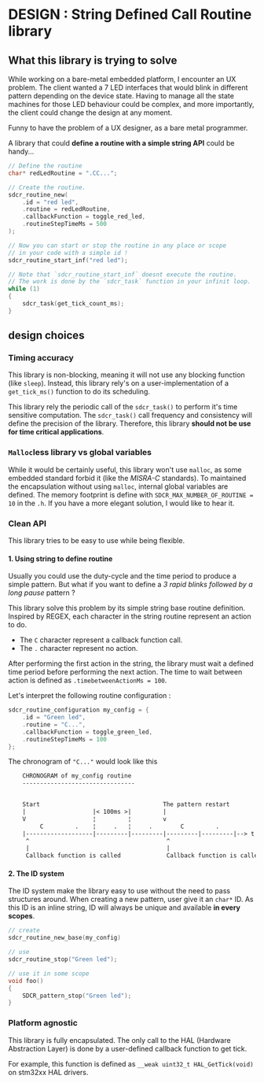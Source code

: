 # DESIGN : String Defined Call Routine library

## What this library is trying to solve

While working on a bare-metal embedded platform, I encounter an UX problem.
The client wanted a 7 LED interfaces that would blink in different pattern depending on the device state.
Having to manage all the state machines for those LED behaviour could be complex, and more importantly, the client could change the design at any moment.

Funny to have the problem of a UX designer, as a bare metal programmer.  

A library that could **define a routine with a simple string API** could be handy...

```c
// Define the routine
char* redLedRoutine = ".CC...";

// Create the routine.
sdcr_routine_new(
    .id = "red led",
    .routine = redLedRoutine,
    .callbackFunction = toggle_red_led,
    .routineStepTimeMs = 500
);

// Now you can start or stop the routine in any place or scope
// in your code with a simple id !
sdcr_routine_start_inf("red led");

// Note that `sdcr_routine_start_inf` doesnt execute the routine.
// The work is done by the `sdcr_task` function in your infinit loop.
while (1)
{
    sdcr_task(get_tick_count_ms);
}
```

## design choices

### Timing accuracy

This library is non-blocking, meaning it will not use any blocking function (like `sleep`). Instead, this library rely's on a user-implementation of a `get_tick_ms()` function to do its scheduling.

This library rely the periodic call of the `sdcr_task()` to perform it's time sensitive computation. The `sdcr_task()` call frequency and consistency will define the precision of the library.
Therefore, this library **should not be use for time critical applications**.

### `Malloc`less library vs global variables

While it would be certainly useful, this library won't use `malloc`, as some embedded standard forbid it (like the _MISRA-C_ standards).
To maintained the encapsulation without using `malloc`, internal global variables are defined. The memory footprint is define with `SDCR_MAX_NUMBER_OF_ROUTINE = 10` in the `.h`.
If you have a more elegant solution, I would like to hear it.

### Clean API

This library tries to be easy to use while being flexible.

#### 1. Using string to define routine

Usually you could use the duty-cycle and the time period to produce a simple pattern. But what if you want to define a _3 rapid blinks followed by a long pause_ pattern ?

This library solve this problem by its simple string base routine definition. Inspired by REGEX, each character in the string routine represent an action to do.

- The `C` character represent a callback function call. 
- The `.` character represent no action. 

After performing the first action in the string, the library must wait a defined time period before performing the next action. The time to wait between action is defined as `.timebetweenActionMs = 100`.

Let's interpret the following routine configuration :

```C
sdcr_routine_configuration my_config = {
    .id = "Green led",
    .routine = "C...",
    .callbackFunction = toggle_green_led,
    .routineStepTimeMs = 100
};
```

The chronogram of `"C..."` would look like this

```txt
    CHRONOGRAM of my_config routine
    --------------------------------


    Start                                   The pattern restart
    |                   |< 100ms >|         |
    V                   ¦         ¦         v
         C         .    ¦     .   ¦     .        C         .
    |-------------------|---------|---------|---------|---------|--> t
     ^                                       ^
     |                                       |
     Callback function is called             Callback function is called

```

#### 2. The ID system

The ID system make the library easy to use without the need to pass structures around.
When creating a new pattern, user give it an `char*` ID. As this ID is an inline string, ID will always be unique and available **in every scopes**.

```C
// create
sdcr_routine_new_base(my_config)

// use
sdcr_routine_stop("Green led");

// use it in some scope
void foo()
{
    SDCR_pattern_stop("Green led");
}
```

### Platform agnostic

This library is fully encapsulated. The only call to the HAL (Hardware Abstraction Layer) is done by a user-defined callback function to get tick.

For example, this function is defined as `__weak uint32_t HAL_GetTick(void)` on stm32xx HAL drivers.
